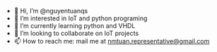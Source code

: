 - 👋 Hi, I’m @nguyentuanqs
- 👀 I’m interested in IoT and python programing
- 🌱 I’m currently learning python and VHDL
- 💞️ I’m looking to collaborate on IoT projects
- 📫 How to reach me: mail me at nmtuan.representative@gmail.com

<!---
nguyentuanqs/nguyentuanqs is a ✨ special ✨ repository because its `README.md` (this file) appears on your GitHub profile.
You can click the Preview link to take a look at your changes.
--->
